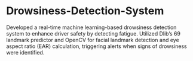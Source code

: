 # Drowsiness-Detection-System
Developed a real-time machine learning-based drowsiness detection system to enhance driver safety by detecting fatigue. Utilized Dlib’s 69 landmark predictor and OpenCV for facial landmark detection and eye aspect ratio (EAR) calculation, triggering alerts when signs of drowsiness were identified.
